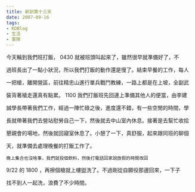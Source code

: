 ```yaml
---
title: 新訓第十三天
date: 2007-09-16
tags:
- KDBlog
- 生活
- 軍隊
---
```

今天輪到我們班打飯， 0430 就被班頭叫起來了，雖然很早就準備好了，不

過班長出了一點小狀況，所以我們打飯的動作還是慢了。結束早餐的工作，每人

一把槍，離開營區，前往精忠山進行單兵戰鬥教練，一路上都是在上坡，全副武

裝背著槍走還真有點累。 1100 我們打飯班先回連上準備其他人的便當，由李建

誠學長帶著我們工作，經過一陣忙碌之後，進度還不錯，有一些空閒的時間，學

長就帶著我們去營站慰勞自己一下，然後就去中山室內休息。接著是去幫忙收拾

懇親會的場地，然後就回寢室休息了。小憩了一下，真舒服，起來跟同班的聊個

天，就準備去處理晚餐的打飯工作了。

    晚上集合也沒啥事，我們就投個飲料，然後打電話回家說放假的時間改回

 9/22 的 1800 ，再擦個槍就上樓盥洗了。不過剛從自願役那邊回來，一下子

找不到人一起洗，浪費了不少時間。

